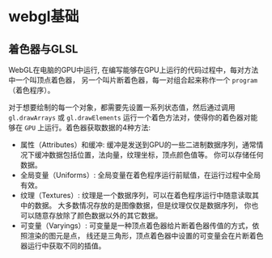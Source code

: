 # webgl基础

## 着色器与GLSL

WebGL在电脑的GPU中运行, 在编写能够在GPU上运行的代码过程中，每对方法中一个叫顶点着色器， 另一个叫片断着色器，每一对组合起来称作一个 `program`（着色程序）。

对于想要绘制的每一个对象，都需要先设置一系列状态值，然后通过调用 `gl.drawArrays` 或 `gl.drawElements` 运行一个着色方法对，使得你的着色器对能够在 `GPU` 上运行。着色器获取数据的4种方法:

- 属性（Attributes）和缓冲: 缓冲是发送到GPU的一些二进制数据序列，通常情况下缓冲数据包括位置，法向量，纹理坐标，顶点颜色值等。 你可以存储任何数据。
- 全局变量（Uniforms）: 全局变量在着色程序运行前赋值，在运行过程中全局有效。
- 纹理（Textures）: 纹理是一个数据序列，可以在着色程序运行中随意读取其中的数据。 大多数情况存放的是图像数据，但是纹理仅仅是数据序列， 你也可以随意存放除了颜色数据以外的其它数据。
- 可变量（Varyings）: 可变量是一种顶点着色器给片断着色器传值的方式，依照渲染的图元是点， 线还是三角形，顶点着色器中设置的可变量会在片断着色器运行中获取不同的插值。
